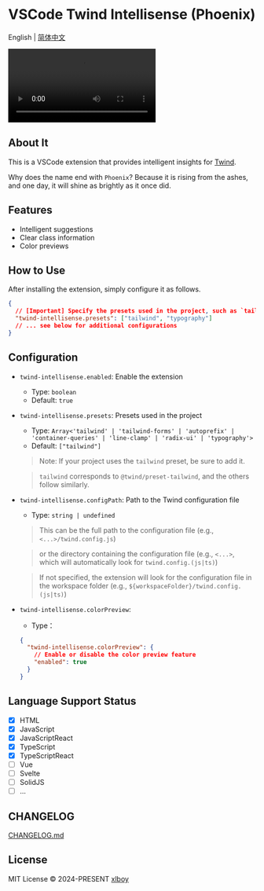 # VSCode Twind Intellisense (Phoenix)

English | [简体中文](./README.zh.md)

<video src="https://github.com/user-attachments/assets/bc658c10-a684-4201-8960-8c00e835c912"></video>

## About It

This is a VSCode extension that provides intelligent insights for [Twind](https://twind.style).

Why does the name end with `Phoenix`? Because it is rising from the ashes, and one day, it will shine as brightly as it once did.

## Features

- Intelligent suggestions
- Clear class information
- Color previews

## How to Use

After installing the extension, simply configure it as follows.

```json
{
  // [Important] Specify the presets used in the project, such as `tailwind`, ...
  "twind-intellisense.presets": ["tailwind", "typography"]
  // ... see below for additional configurations
}
```

## Configuration

- `twind-intellisense.enabled`: Enable the extension

  - Type: `boolean`
  - Default: `true`

- `twind-intellisense.presets`: Presets used in the project

  - Type: `Array<'tailwind' | 'tailwind-forms' | 'autoprefix' | 'container-queries' | 'line-clamp' | 'radix-ui' | 'typography'>`
  - Default: `["tailwind"]`

  > Note: If your project uses the `tailwind` preset, be sure to add it.

  > `tailwind` corresponds to `@twind/preset-tailwind`, and the others follow similarly.

- `twind-intellisense.configPath`: Path to the Twind configuration file

  - Type: `string | undefined`

  > This can be the full path to the configuration file (e.g., `<...>/twind.config.js`)

  > or the directory containing the configuration file (e.g., `<...>`, which will automatically look for `twind.config.(js|ts)`)

  > If not specified, the extension will look for the configuration file in the workspace folder (e.g., `${workspaceFolder}/twind.config.(js|ts)`)

- `twind-intellisense.colorPreview`:

  - Type：

  ```json
  {
    "twind-intellisense.colorPreview": {
      // Enable or disable the color preview feature
      "enabled": true
    }
  }
  ```

## Language Support Status

- [x] HTML
- [x] JavaScript
- [x] JavaScriptReact
- [x] TypeScript
- [x] TypeScriptReact
- [ ] Vue
- [ ] Svelte
- [ ] SolidJS
- [ ] ...

## CHANGELOG

[CHANGELOG.md](https://github.com/xlboy/vscode-twind-intellisense/blob/master/CHANGELOG.md)

## License

MIT License © 2024-PRESENT [xlboy](https://github.com/xlboy)
